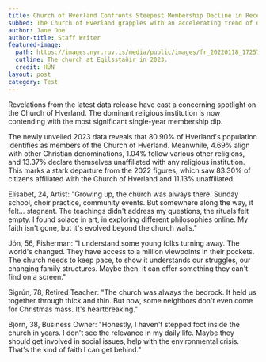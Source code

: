 ```yaml
---
title: Church of Hverland Confronts Steepest Membership Decline in Recent History
subhed: The Church of Hverland grapples with an accelerating trend of diminishing membership.
author: Jane Doe
author-title: Staff Writer
featured-image: 
  path: https://images.nyr.ruv.is/media/public/images/fr_20220118_172573.max-1200x900.jpg
  cutline: The church at Egilsstaðir in 2023.
  credit: HÚN
layout: post
category: Test
---
```


Revelations from the latest data release have cast a concerning spotlight on the Church of Hverland. The dominant religious institution is now contending with the most significant single-year membership dip.

The newly unveiled 2023 data reveals that 80.90% of Hverland's population identifies as members of the Church of Hverland. Meanwhile, 4.69% align with other Christian denominations, 1.04% follow various other religions, and 13.37% declare themselves unaffiliated with any religious institution. This marks a stark departure from the 2022 figures, which saw 83.30% of citizens affiliated with the Church of Hverland and 11.13% unaffiliated.

Elísabet, 24, Artist: "Growing up, the church was always there. Sunday school, choir practice, community events. But somewhere along the way, it felt... stagnant. The teachings didn't address my questions, the rituals felt empty. I found solace in art, in exploring different philosophies online. My faith isn't gone, but it's evolved beyond the church walls."

Jón, 56, Fisherman: "I understand some young folks turning away. The world's changed. They have access to a million viewpoints in their pockets. The church needs to keep pace, to show it understands our struggles, our changing family structures. Maybe then, it can offer something they can't find on a screen."

Sigrún, 78, Retired Teacher: "The church was always the bedrock. It held us together through thick and thin. But now, some neighbors don't even come for Christmas mass. It's heartbreaking."

Björn, 38, Business Owner: "Honestly, I haven't stepped foot inside the church in years. I don't see the relevance in my daily life. Maybe they should get involved in social issues, help with the environmental crisis. That's the kind of faith I can get behind."